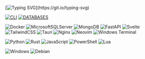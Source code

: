 [![Typing SVG](https://readme-typing-svg.demolab.com?font=JetBrains+Mono&duration=2500&pause=1000&color=58A6FF&multiline=true&width=435&height=64&lines=Hey+there%2C+i'm+Darius+%F0%9F%91%8B;A+developer+from+Germany.)](https://git.io/typing-svg)

[![CLI](https://readme-github-star-list.pages.dev?username=Dariuscorvus&list=Cli-tools)](https://github.com/stars/DariusCorvus/lists/cli-tools)
[![DATABASES](https://readme-github-star-list.pages.dev?username=Dariuscorvus&list=Databases)](https://github.com/stars/DariusCorvus/lists/databases)

![Docker](https://img.shields.io/badge/docker-%230db7ed.svg?style=for-the-badge&logo=docker&logoColor=white)
![MicrosoftSQLServer](https://img.shields.io/badge/Microsoft%20SQL%20Sever-CC2927?style=for-the-badge&logo=microsoft%20sql%20server&logoColor=white)
![MongoDB](https://img.shields.io/badge/MongoDB-%234ea94b.svg?style=for-the-badge&logo=mongodb&logoColor=white)
![FastAPI](https://img.shields.io/badge/FastAPI-005571?style=for-the-badge&logo=fastapi)
![Svelte](https://img.shields.io/badge/svelte-%23f1413d.svg?style=for-the-badge&logo=svelte&logoColor=white)
![TailwindCSS](https://img.shields.io/badge/tailwindcss-%2338B2AC.svg?style=for-the-badge&logo=tailwind-css&logoColor=white)
![Tauri](https://img.shields.io/badge/tauri-%2324C8DB.svg?style=for-the-badge&logo=tauri&logoColor=%23FFFFFF)
![Nginx](https://img.shields.io/badge/nginx-%23009639.svg?style=for-the-badge&logo=nginx&logoColor=white)
![Neovim](https://img.shields.io/badge/NeoVim-%2357A143.svg?&style=for-the-badge&logo=neovim&logoColor=white)
![Windows Terminal](https://img.shields.io/badge/Windows%20Terminal-%234D4D4D.svg?style=for-the-badge&logo=windows-terminal&logoColor=white)

![Python](https://img.shields.io/badge/python-3670A0?style=for-the-badge&logo=python&logoColor=ffdd54)
![Rust](https://img.shields.io/badge/rust-%23000000.svg?style=for-the-badge&logo=rust&logoColor=white)
![JavaScript](https://img.shields.io/badge/javascript-%23323330.svg?style=for-the-badge&logo=javascript&logoColor=%23F7DF1E)
![PowerShell](https://img.shields.io/badge/PowerShell-%235391FE.svg?style=for-the-badge&logo=powershell&logoColor=white)
![Lua](https://img.shields.io/badge/lua-%232C2D72.svg?style=for-the-badge&logo=lua&logoColor=white)

![Windows](https://img.shields.io/badge/Windows-0078D6?style=for-the-badge&logo=windows&logoColor=white)
![Debian](https://img.shields.io/badge/Debian-D70A53?style=for-the-badge&logo=debian&logoColor=white)


<!--
[![Visits Badge](https://badges.pufler.dev/visits/dariuscorvus/dariuscorvus)](https://badges.pufler.dev)
[<a href="https://github.com/DariusCorvus">
  <img height="180rem" src="https://github-readme-stats-eight-theta.vercel.app/api?username=DariusCorvus&show_icons=true&theme=vue-dark&include_aall_comimits=true&count_private=true"/></a>](url)
<p align="center">
<a href="https://github.com/DariusCorvus">
  <img height="200rem" src="https://github-readme-streak-stats.herokuapp.com/?user=DariusCorvus&theme=onedark&hide_border=true&background=DD272700"/></a></p>
-->
<!--
**DariusCorvus/DariusCorvus** is a ✨ _special_ ✨ repository because its `README.md` (this file) appears on your GitHub profile.

Here are some ideas to get you started:

- 🔭 I’m currently working on ...
- 🌱 I’m currently learning ...
- 👯 I’m looking to collaborate on ...
- 🤔 I’m looking for help with ...
- 💬 Ask me about ...
- 📫 How to reach me: ...
- 😄 Pronouns: ...
- ⚡ Fun fact: ...
-->

